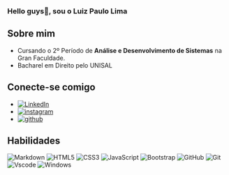 ### Hello guys👋, sou o Luiz Paulo Lima

## Sobre mim
* Cursando o 2º Período de **Análise e Desenvolvimento de Sistemas** na Gran Faculdade.
* Bacharel em Direito pelo UNISAL

## Conecte-se comigo
* [![LinkedIn](https://img.shields.io/badge/LinkedIn-000?style=for-the-badge&logo=linkedin)](https://www.linkedin.com/in/luiz-paulo-ribeiro-de-lima-b76727177/)
* [![instagram](https://img.shields.io/badge/instagram-000?style=for-the-badge&logo=instagram)](https://www.instagram.com/luizpaulolima.adv/)
* [![github](https://img.shields.io/badge/github-000?style=for-the-badge&logo=github)](https://github.com/luizpaulorlima)

## Habilidades
![Markdown](https://img.shields.io/badge/Markdown-000?style=for-the-badge&logo=markdown)
![HTML5](https://img.shields.io/badge/HTML5-E34F26?style=for-the-badge&logo=html5&logoColor=white)
![CSS3](https://img.shields.io/badge/CSS3-1572B6?style=for-the-badge&logo=css3&logoColor=white)
![JavaScript](https://img.shields.io/badge/JavaScript-F7DF1E?style=for-the-badge&logo=javascript&logoColor=black)
![Bootstrap](https://img.shields.io/badge/-boostrap-0D1117?style=for-the-badge&logo=bootstrap&labelColor=0D1117)
![GitHub](https://img.shields.io/badge/GitHub-100000?style=for-the-badge&logo=github&logoColor=white)
![Git](https://img.shields.io/badge/GIT-E44C30?style=for-the-badge&logo=git&logoColor=white)
![Vscode](https://img.shields.io/badge/Vscode-007ACC?style=for-the-badge&logo=visual-studio-code&logoColor=white)
![Windows](https://img.shields.io/badge/Windows-000?style=for-the-badge&logo=windows&logoColor=2CA5E0)
